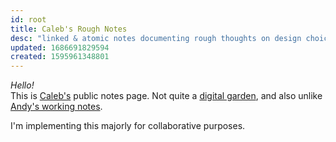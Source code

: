 ```yaml
---
id: root
title: Caleb's Rough Notes
desc: "linked & atomic notes documenting rough thoughts on design choice in projects"
updated: 1686691829594
created: 1595961348801
---
```


_Hello!_  
This is [Caleb's](https://caleb-x0.netlify.app/) public notes page. Not quite a [digital garden](https://github.com/MaggieAppleton/digital-gardeners), and also unlike [Andy's working notes](https://notes.andymatuschak.org/About_these_notes).

I'm implementing this majorly for collaborative purposes.

